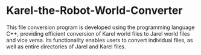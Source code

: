 # Karel-the-Robot-World-Converter

This file conversion program is developed using the programming language C++, providing efficient conversion of Karel world files to Jarel world files and vice versa. Its functionality enables users to convert individual files, as well as entire directories of Jarel and Karel files.
